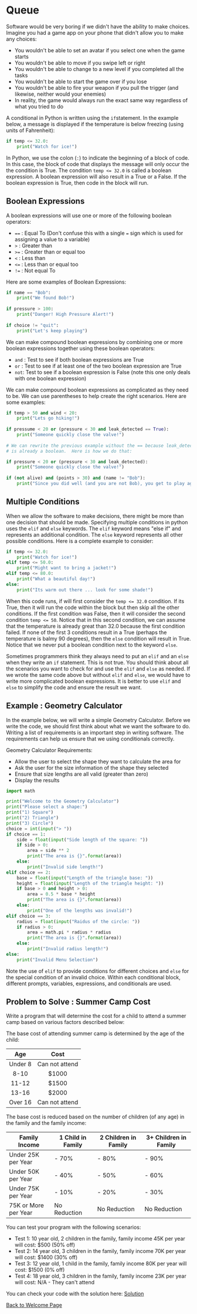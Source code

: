 # Queue

Software would be very boring if we didn't have the ability to make choices.  Imagine you had a game app on your phone that didn't allow you to make any choices:

- You wouldn't be able to set an avatar if you select one when the game starts
- You wouldn't be able to move if you swipe left or right
- You wouldn't be able to change to a new level if you completed all the tasks
- You wouldn't be able to start the game over if you lose
- You wouldn't be able to fire your weapon if you pull the trigger (and likewise, neither would your enemies)
- In reality, the game would always run the exact same way regardless of what you tried to do 

A conditional in Python is written using the `if`statement.  In the example below, a message is displayed if the temperature is below freezing (using units of Fahrenheit):

```python
if temp <= 32.0:
	print("Watch for ice!")
```

In Python, we use the colon (`:`) to indicate the beginning of a block of code.  In this case, the block of code that displays the message will only occur the the condition is True.  The condition `temp <= 32.0` is called a boolean expression.  A boolean expression will also result in a True or a False.  If the boolean expression is True, then code in the block will run.

## Boolean Expressions

A boolean expressions will use one or more of the following boolean operators:

- `==`  :  Equal To (Don't confuse this with a single `=` sign which is used for assigning a value to a variable)
- `>` : Greater than
- `>=` : Greater than or equal too
- `<` : Less than
- `<=` : Less than or equal too
- `!=` : Not equal To

Here are some examples of Boolean Expressions:

```python
if name == "Bob":
	print("We found Bob!")
	
if pressure > 100:
	print("Danger! High Pressure Alert!")
	
if choice != "quit":
	print("Let's keep playing")
```

We can make compound boolean expressions by combining one or more boolean expressions together using these boolean operators:

- `and` : Test to see if both boolean expressions are True
- `or` : Test to see if at least one of the two boolean expression are True
- `not`: Test to see if a boolean expression is False (note this one only deals with one boolean expression)

We can make compound boolean expressions as complicated as they need to be.  We can use parentheses to help create the right scenarios.  Here are some examples:

```python
if temp > 50 and wind < 20:
	print("Lets go hiking!")
	
if pressume < 20 or (pressure < 30 and leak_detected == True):
	print("Someone quickly close the valve!")
	
# We can rewrite the previous example without the == because leak_detected
# is already a boolean.  Here is how we do that:

if pressure < 20 or (pressure < 30 and leak_detected):
	print("Someone quickly close the valve!")
	
if (not alive) and (points > 30) and (name != "Bob"):
	print("Since you did well (and you are not Bob), you get to play again!")
```

## Multiple Conditions

When we allow the software to make decisions, there might be more than one decision that should be made.  Specifying multiple conditions in python uses the `elif` and `else` keywords.  The `elif` keyword means "else if" and represents an additional condition.  The `else` keyword represents all other possible conditions.  Here is a complete example to consider:

```Python
if temp <= 32.0:
	print("Watch for ice!")
elif temp <= 50.0:
	print("Might want to bring a jacket!")
elif temp <= 80.0:
	print("What a beautiful day!")
else:
	print("Its warm out there ... look for some shade!")
```

When this code runs, if will first consider the `temp <= 32.0` condition.  If its True, then it will run the code within the block but then skip all the other conditions.  If the first condition was False, then it will consider the second condition `temp <= 50`.  Notice that in this second condition, we can assume that the temperature is already great than 32.0 because the first condition failed.  If none of the first 3 conditions result in a True (perhaps the temperature is balmy 90 degrees), then the `else` condition will result in True.  Notice that we never put a boolean condition next to the keyword `else`.

Sometimes programmers think they always need to put an `elif` and an `else` when they write an `if` statement.  This is not true.  You should think about all the scenarios you want to check for and use the `elif` and `else` as needed.  If we wrote the same code above  but without `elif` and `else`, we would have to write more complicated boolean expressions.  It is better to use `elif` and `else` to simplify the code and ensure the result we want.

## Example : Geometry Calculator

In the example below, we will write a simple Geometry Calculator.  Before we write the code, we should first think about what we want the software to do.  Writing a list of requirements is an important step in writing software.  The requirements can help us ensure that we using conditionals correctly.  

Geometry Calculator Requirements:

- Allow the user to select the shape they want to calculate the area for
- Ask the user for the size information of the shape they selected
- Ensure that size lengths are all valid (greater than zero)
- Display the results

```python
import math

print("Welcome to the Geometry Calculator")
print("Please select a shape:")
print("1) Square")
print("2) Triangle")
print("3) Circle")
choice = int(input("> "))  
if choice == 1:
    side = float(input("Side length of the square: "))
    if side > 0:
        area = side ** 2
        print("The area is {}".format(area))
    else:
        print("Invalid side length!")
elif choice == 2:
    base = float(input("Length of the triangle base: "))
    height = float(input("Length of the triangle height: "))
    if base > 0 and height > 0:
        area = 0.5 * base * height
        print("The area is {}".format(area))
    else:
        print("One of the lengths was invalid!")
elif choice == 3:
    radius = float(input("Raidus of the circle: "))
    if radius > 0:
        area = math.pi * radius * radius
        print("The area is {}".format(area))
    else:
        print("Invalid radius length!")
else:
    print("Invalid Menu Selection")
```

Note the use of `elif` to provide conditions for different choices and `else` for the special condition of an invalid choice.  Within each conditional block, different prompts, variables, expressions, and conditionals are used.

## Problem to Solve : Summer Camp Cost

Write a program that will determine the cost for a child to attend a summer camp based on various factors described below:

The base cost of attending summer camp is determined by the age of the child:

|   Age   |      Cost      |
| :-----: | :------------: |
| Under 8 | Can not attend |
|  8-10   |     $1000      |
|  11-12  |     $1500      |
|  13-16  |     $2000      |
| Over 16 | Can not attend |

The base cost is reduced based on the number of children (of any age) in the family and the family income:

| Family Income        | 1 Child in Family | 2 Children in Family | 3+ Children in Family |
| -------------------- | ----------------- | -------------------- | --------------------- |
| Under 25K per Year   | - 70%             | - 80%                | - 90%                 |
| Under 50K per Year   | - 40%             | - 50%                | - 60%                 |
| Under 75K per Year   | - 10%             | - 20%                | - 30%                 |
| 75K or More per Year | No Reduction      | No Reduction         | No Reduction          |

You can test your program with the following scenarios:

- Test 1: 10 year old, 2 children in the family, family income 45K per year will cost: $500 (50% off)
- Test 2: 14 year old, 3 children in the family, family income 70K per year will cost: $1400 (30% off)
- Test 3: 12 year old, 1 child in the family, family income 80K per year will cost: $1500 (0% off)
- Test 4: 18 year old, 3 children in the family, family income 23K per year will cost: N/A - They can't attend

You can check your code with the solution here: [Solution](summer_camp_cost.py)



[Back to Welcome Page](0-welcome.md)




